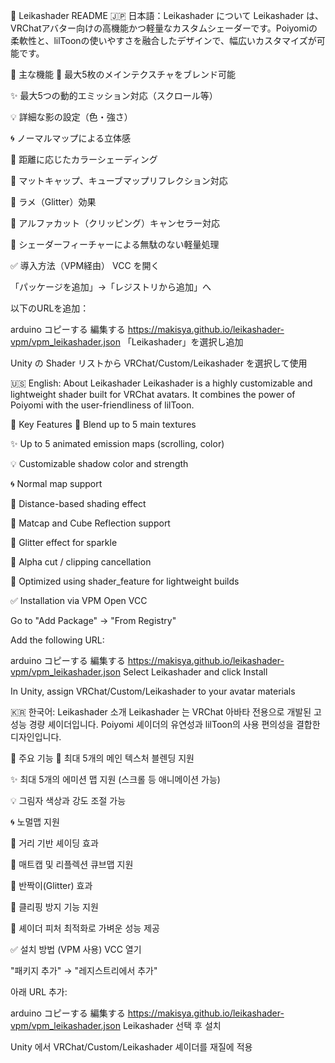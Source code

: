 📘 Leikashader README
🇯🇵 日本語：Leikashader について
Leikashader は、VRChatアバター向けの高機能かつ軽量なカスタムシェーダーです。Poiyomiの柔軟性と、lilToonの使いやすさを融合したデザインで、幅広いカスタマイズが可能です。

🔧 主な機能
🎨 最大5枚のメインテクスチャをブレンド可能

✨ 最大5つの動的エミッション対応（スクロール等）

💡 詳細な影の設定（色・強さ）

🌀 ノーマルマップによる立体感

🌈 距離に応じたカラーシェーディング

💠 マットキャップ、キューブマップリフレクション対応

🌟 ラメ（Glitter）効果

🚫 アルファカット（クリッピング）キャンセラー対応

🎯 シェーダーフィーチャーによる無駄のない軽量処理

✅ 導入方法（VPM経由）
VCC を開く

「パッケージを追加」→「レジストリから追加」へ

以下のURLを追加：

arduino
コピーする
編集する
https://makisya.github.io/leikashader-vpm/vpm_leikashader.json
「Leikashader」を選択し追加

Unity の Shader リストから VRChat/Custom/Leikashader を選択して使用

🇺🇸 English: About Leikashader
Leikashader is a highly customizable and lightweight shader built for VRChat avatars. It combines the power of Poiyomi with the user-friendliness of lilToon.

🔧 Key Features
🎨 Blend up to 5 main textures

✨ Up to 5 animated emission maps (scrolling, color)

💡 Customizable shadow color and strength

🌀 Normal map support

🌈 Distance-based shading effect

💠 Matcap and Cube Reflection support

🌟 Glitter effect for sparkle

🚫 Alpha cut / clipping cancellation

🎯 Optimized using shader_feature for lightweight builds

✅ Installation via VPM
Open VCC

Go to "Add Package" → "From Registry"

Add the following URL:

arduino
コピーする
編集する
https://makisya.github.io/leikashader-vpm/vpm_leikashader.json
Select Leikashader and click Install

In Unity, assign VRChat/Custom/Leikashader to your avatar materials

🇰🇷 한국어: Leikashader 소개
Leikashader 는 VRChat 아바타 전용으로 개발된 고성능 경량 셰이더입니다. Poiyomi 셰이더의 유연성과 lilToon의 사용 편의성을 결합한 디자인입니다.

🔧 주요 기능
🎨 최대 5개의 메인 텍스처 블렌딩 지원

✨ 최대 5개의 에미션 맵 지원 (스크롤 등 애니메이션 가능)

💡 그림자 색상과 강도 조절 가능

🌀 노멀맵 지원

🌈 거리 기반 셰이딩 효과

💠 매트캡 및 리플렉션 큐브맵 지원

🌟 반짝이(Glitter) 효과

🚫 클리핑 방지 기능 지원

🎯 셰이더 피처 최적화로 가벼운 성능 제공

✅ 설치 방법 (VPM 사용)
VCC 열기

"패키지 추가" → "레지스트리에서 추가"

아래 URL 추가:

arduino
コピーする
編集する
https://makisya.github.io/leikashader-vpm/vpm_leikashader.json
Leikashader 선택 후 설치

Unity 에서 VRChat/Custom/Leikashader 셰이더를 재질에 적용

